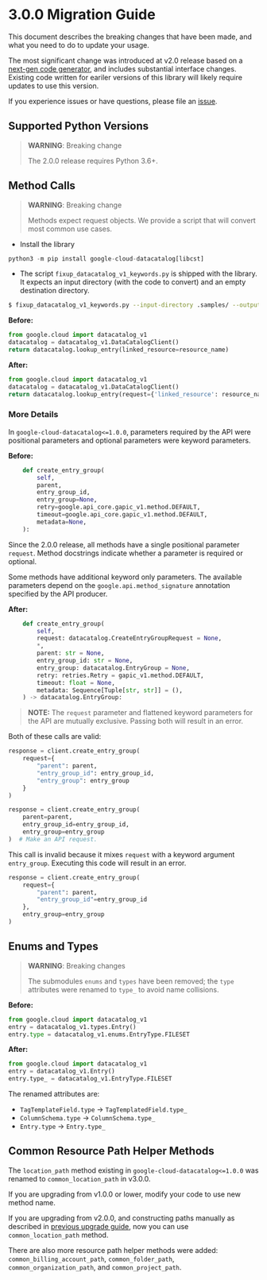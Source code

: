# 3.0.0 Migration Guide

This document describes the breaking changes that have been made, and what you need to do to update your usage.

The most significant change was introduced at v2.0 release based on a [next-gen code generator](https://github.com/googleapis/gapic-generator-python), and includes substantial interface changes. Existing code written for eariler versions of this library will likely require updates to use this version.

If you experience issues or have questions, please file an [issue](https://github.com/googleapis/python-datacatalog/issues).

## Supported Python Versions

> **WARNING**: Breaking change
> 
> The 2.0.0 release requires Python 3.6+.


## Method Calls

> **WARNING**: Breaking change
>
> Methods expect request objects. We provide a script that will convert most common use cases.

* Install the library

```py
python3 -m pip install google-cloud-datacatalog[libcst]
```

* The script `fixup_datacatalog_v1_keywords.py` is shipped with the library. It expects
an input directory (with the code to convert) and an empty destination directory.

```sh
$ fixup_datacatalog_v1_keywords.py --input-directory .samples/ --output-directory samples/
```

**Before:**
```py
from google.cloud import datacatalog_v1
datacatalog = datacatalog_v1.DataCatalogClient()
return datacatalog.lookup_entry(linked_resource=resource_name)
```


**After:**
```py
from google.cloud import datacatalog_v1
datacatalog = datacatalog_v1.DataCatalogClient()
return datacatalog.lookup_entry(request={'linked_resource': resource_name})
```

### More Details

In `google-cloud-datacatalog<=1.0.0`, parameters required by the API were positional parameters and optional parameters were keyword parameters.

**Before:**
```py
    def create_entry_group(
        self,
        parent,
        entry_group_id,
        entry_group=None,
        retry=google.api_core.gapic_v1.method.DEFAULT,
        timeout=google.api_core.gapic_v1.method.DEFAULT,
        metadata=None,
    ):
```

Since the 2.0.0 release, all methods have a single positional parameter `request`. Method docstrings indicate whether a parameter is required or optional.

Some methods have additional keyword only parameters. The available parameters depend on the `google.api.method_signature` annotation specified by the API producer.


**After:**
```py
    def create_entry_group(
        self,
        request: datacatalog.CreateEntryGroupRequest = None,
        *,
        parent: str = None,
        entry_group_id: str = None,
        entry_group: datacatalog.EntryGroup = None,
        retry: retries.Retry = gapic_v1.method.DEFAULT,
        timeout: float = None,
        metadata: Sequence[Tuple[str, str]] = (),
    ) -> datacatalog.EntryGroup:
```

> **NOTE:** The `request` parameter and flattened keyword parameters for the API are mutually exclusive.
> Passing both will result in an error.

Both of these calls are valid:

```py
response = client.create_entry_group(
    request={
        "parent": parent,
        "entry_group_id": entry_group_id,
        "entry_group": entry_group
    }
)
```

```py
response = client.create_entry_group(
    parent=parent, 
    entry_group_id=entry_group_id,
    entry_group=entry_group
)  # Make an API request.
```

This call is invalid because it mixes `request` with a keyword argument `entry_group`. Executing this code
will result in an error.

```py
response = client.create_entry_group(
    request={
        "parent": parent,
        "entry_group_id"=entry_group_id
    },
    entry_group=entry_group
)
```



## Enums and Types

> **WARNING**: Breaking changes
> 
> The submodules `enums` and `types` have been removed; the `type` attributes were renamed to `type_` to avoid name collisions.

**Before:**
```py
from google.cloud import datacatalog_v1
entry = datacatalog_v1.types.Entry()
entry.type = datacatalog_v1.enums.EntryType.FILESET
```


**After:**
```py
from google.cloud import datacatalog_v1
entry = datacatalog_v1.Entry()
entry.type_ = datacatalog_v1.EntryType.FILESET
```

The renamed attributes are:

* `TagTemplateField.type` -> `TagTemplatedField.type_`
* `ColumnSchema.type` -> `ColumnSchema.type_`
* `Entry.type` -> `Entry.type_`

## Common Resource Path Helper Methods

The `location_path` method existing in `google-cloud-datacatalog<=1.0.0` was renamed to `common_location_path` in v3.0.0.

If you are upgrading from v1.0.0 or lower, modify your code to use new method name.

If you are upgrading from v2.0.0, and constructing paths manually as described in [previous upgrade guide](https://github.com/googleapis/python-datacatalog/blob/v2.0.0/UPGRADING.md#project-path-helper-methods), now you can use `common_location_path` method.

There are also more resource path helper methods were added: `common_billing_account_path`, `common_folder_path`, `common_organization_path`, and `common_project_path`.
